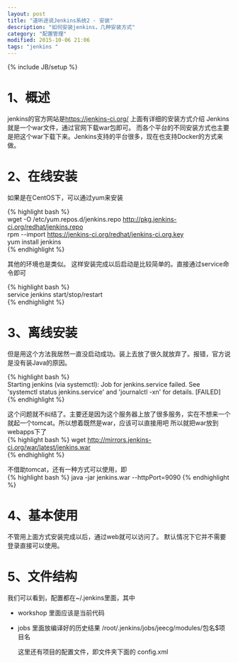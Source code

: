 ```yaml
---
layout: post
title: "道听途说Jenkins系统2 - 安装"
description: "如何安装jenkins，几种安装方式"
category: "配置管理"
modified: 2015-10-06 21:06
tags: "jenkins "
---
```

{% include JB/setup %}
# 1、概述
jenkins的官方网站是<https://jenkins-ci.org/> 上面有详细的安装方式介绍
Jenkins就是一个war文件，通过官网下载war包即可。
而各个平台的不同安装方式也主要是把这个war下载下来。Jenkins支持的平台很多，现在也支持Docker的方式来做。
# 2、在线安装
如果是在CentOS下，可以通过yum来安装

{% highlight bash %}    
 wget -O /etc/yum.repos.d/jenkins.repo http://pkg.jenkins-ci.org/redhat/jenkins.repo  
 rpm --import https://jenkins-ci.org/redhat/jenkins-ci.org.key  
 yum install jenkins  
 {% endhighlight %}  
 
 其他的环境也是类似。 
 这样安装完成以后启动是比较简单的。直接通过service命令即可
 
{% highlight bash %}    
 service jenkins start/stop/restart  
 {% endhighlight %} 
 
# 3、离线安装

但是用这个方法我居然一直没启动成功。装上去放了很久就放弃了。报错，官方说是没有装Java的原因。 
 
 {% highlight bash %}  
 Starting jenkins (via systemctl):  Job for jenkins.service failed. See 'systemctl status jenkins.service' and 'journalctl -xn' for details.
                                                           [FAILED]
                                                           {% endhighlight %}  

这个问题就不纠结了。主要还是因为这个服务器上放了很多服务，实在不想来一个就起一个tomcat。所以想着既然是war，应该可以直接用吧
所以就把war放到webapps下了  
 {% highlight bash %} 
wget http://mirrors.jenkins-ci.org/war/latest/jenkins.war  
{% endhighlight %}  

不借助tomcat，还有一种方式可以使用，即  
 {% highlight bash %} 
java -jar jenkins.war --httpPort=9090
{% endhighlight %}  

# 4、基本使用
不管用上面方式安装完成以后，通过web就可以访问了。
默认情况下它并不需要登录直接可以使用。

# 5、文件结构
我们可以看到，配置都在~/.jenkins里面，其中

* workshop
	里面应该是当前代码
* jobs
	里面放编译好的历史结果
	/root/.jenkins/jobs/jeecg/modules/包名$项目名
	
	这里还有项目的配置文件，即文件夹下面的 config.xml


